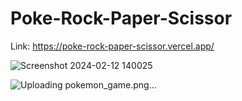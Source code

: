 ﻿# Poke-Rock-Paper-Scissor

 Link: https://poke-rock-paper-scissor.vercel.app/
 
![Screenshot 2024-02-12 140025](https://github.com/fredwardp/Poke-Rock-Paper-Scissor/assets/148052437/6e363170-2278-4eb4-91f6-2179dc42028f)



![Uploading pokemon_game.png…]()

